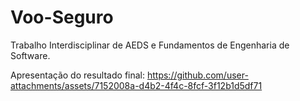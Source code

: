 # Voo-Seguro
Trabalho Interdisciplinar de AEDS e Fundamentos de Engenharia de Software.

Apresentação do resultado final:
https://github.com/user-attachments/assets/7152008a-d4b2-4f4c-8fcf-3f12b1d5df71

